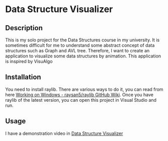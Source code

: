 # Data Structure Visualizer

## Description
This is my solo project for the Data Structures course in my university. It is sometimes difficult for me to understand some abstract concept of data structures such as Graph and AVL tree. Therefore, I want to create an application to visualize some data structures by animation. This application is inspired by VisuAlgo

## Installation
You need to install raylib. There are various ways to do it, you can read from here [Working on Windows - raysan5/raylib GitHub Wiki](https://github-wiki-see.page/m/raysan5/raylib/wiki/Working-on-Windows). Once you have raylib of the latest version, you can open this project in Visual Studio and run.

## Usage
I have a demonstration video in [Data Structure Visualizer](https://youtu.be/wkQWksFGwvM)

